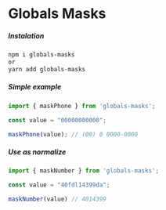 # Globals Masks

##### Instalation
```bash
npm i globals-masks
or
yarn add globals-masks
```

##### Simple example

```js
import { maskPhone } from 'globals-masks';

const value = "00000000000";

maskPhone(value); // (00) 0 0000-0000
```

##### Use as normalize

```js
import { maskNumber } from 'globals-masks';

const value = "40fdl14399da";

maskNumber(value) // 4014399
```